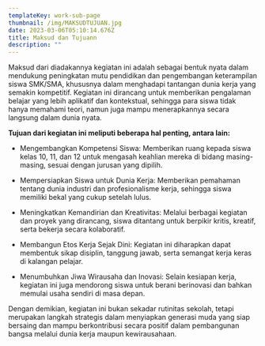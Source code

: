 ```yaml
---
templateKey: work-sub-page
thumbnail: /img/MAKSUDTUJUAN.jpg
date: 2023-03-06T05:10:14.676Z
title: Maksud dan Tujuann
description: ""
---
```

<!--[clay-images-10](/img/clay-images-10.jpg)

![clay-images-12](/img/clay-images-12.jpg)-->

Maksud dari diadakannya kegiatan ini adalah sebagai bentuk nyata dalam mendukung peningkatan mutu pendidikan dan pengembangan keterampilan siswa SMK/SMA, khususnya dalam menghadapi tantangan dunia kerja yang semakin kompetitif. Kegiatan ini dirancang untuk memberikan pengalaman belajar yang lebih aplikatif dan kontekstual, sehingga para siswa tidak hanya memahami teori, namun juga mampu menerapkannya secara langsung dalam dunia nyata.

**Tujuan dari kegiatan ini meliputi beberapa hal penting, antara lain:**

- Mengembangkan Kompetensi Siswa: Memberikan ruang kepada siswa kelas 10, 11, dan 12 untuk mengasah keahlian mereka di bidang masing-masing, sesuai dengan jurusan yang dipilih.

- Mempersiapkan Siswa untuk Dunia Kerja: Memberikan pemahaman tentang dunia industri dan profesionalisme kerja, sehingga siswa memiliki bekal yang cukup setelah lulus.

- Meningkatkan Kemandirian dan Kreativitas: Melalui berbagai kegiatan dan proyek yang dirancang, siswa ditantang untuk berpikir kritis, kreatif, serta bekerja secara kolaboratif.

- Membangun Etos Kerja Sejak Dini: Kegiatan ini diharapkan dapat membentuk sikap disiplin, tanggung jawab, serta semangat kerja keras di kalangan pelajar.

- Menumbuhkan Jiwa Wirausaha dan Inovasi: Selain kesiapan kerja, kegiatan ini juga mendorong siswa untuk berani berinovasi dan bahkan memulai usaha sendiri di masa depan.

Dengan demikian, kegiatan ini bukan sekadar rutinitas sekolah, tetapi merupakan langkah strategis dalam menyiapkan generasi muda yang siap bersaing dan mampu berkontribusi secara positif dalam pembangunan bangsa melalui dunia kerja maupun kewirausahaan.
